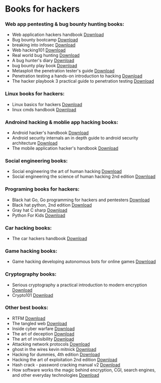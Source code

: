 # Books for hackers

<h3>Web app pentesting & bug bounty hunting books:</h3>

 <ul>
 
  <li>Web application hackers handbook <a href="">Download</a> </li>
  <li>Bug bounty bootcamp <a href="">Download</a> </li>
  <li>breaking into infosec <a href="">Download</a> </li>
  <li>Web hacking101 <a href="">Download</a> </li>
  <li>Real world bug hunting <a href="">Download</a> </li>
  <li>A bug hunter's diary <a href="">Download</a> </li>
  <li>bug bounty play book <a href="">Download</a> </li>
  <li>Metasploit the penetration tester's guide <a href="">Download</a> </li>
  <li>Penetration testing a hands-on introduction to hacking <a href="">Download</a> </li>
  <li>The hacker playbook 3 practical guide to penetration testing <a href="">Download</a> </li>

  
 </ul>
 
 <h3>Linux books for hackers:</h3>
 
 <ul>
 
  <li>Linux basics for hackers <a href="">Download</a> </li>
  <li>linux cmds handbook <a href="">Download</a> </li>
 
 </ul>
 
 
 <h3>Androind hacking & moblie app hacking books:</h3>
 
 <ul>
 
  <li>Android hacker's handbook <a href="">Download</a> </li>
  <li>Android security internals an in depth guide to android security architecture  <a href="">Download</a> </li>
  <li>The mobile application hacker's handbook <a href="">Download</a> </li>
  
 
 </ul>
 
 
 <h3>Social engineering books:</h3>
 
 <ul>
 
  <li>Social engineering the art of human hacking <a href="">Download</a> </li>
  <li>Social engineering the science of human hacking 2nd edition <a href="">Download</a> </li>
  
 
 </ul>
 
 
 <h3>Programing books for hackers:</h3>
 
 <ul>
 
  <li>Black hat Go, Go programming for hackers and pentesters <a href="">Download</a> </li>
  <li>Black hat python, 2nd edition <a href="">Download</a> </li>
  <li>Gray hat C sharp <a href="">Download</a> </li>
  <li>Python For Kids <a href="">Download</a> </li>
  
 
 </ul>
 
 

 <h3>Car hacking books:</h3>
 
 <ul>
  <li>The car hackers handbook <a href="">Download</a> </li>
 </ul>
 
 
 <h3>Game hacking books:</h3>
 
 <ul>
 
  <li>Game hacking developing autonomous bots for online games <a href="">Download</a> </li>
  
 </ul>
 
 
 <h3>Cryptography books:</h3>
 
 <ul>
 
  <li>Serious cryptography a practical introduction to modern encryption <a href="">Download</a> </li>
  <li>Crypto101 <a href="">Download</a> </li>
 
 </ul>
 
 
 <h3>Other best books:</h3>
 
 <ul>
 
  <li>RTFM <a href="">Download</a> </li>
  <li>The tangled web <a href="">Download</a> </li>
  <li>Inside cyber warfare <a href="">Download</a> </li>
  <li>The art of deception <a href="">Download</a> </li>
  <li>The art of invisibility <a href="">Download</a> </li>
  <li>Attacking network protocols <a href="">Download</a> </li>
  <li>ghost in the wires kevin mitnick <a href="">Download</a> </li>
  <li>Hacking for dummies, 4th edition <a href="">Download</a> </li>
  <li>Hacking the art of exploitation 2nd edition <a href="">Download</a> </li>
  <li>Hash crack - password cracking manual v2 <a href="">Download</a> </li>
  <li>How software works the magic behind encryption, CGI, search engines, and other everyday technologies  <a href="">Download</a> </li>
 
 
 </ul>



 
 
 
 
 
 <!--
  
   <h3>tittle </h3>
 
 <ul>
 
  <li>Book <a href="">Download</a> </li>
  <li>Book <a href="">Download</a> </li>
  <li>Book <a href="">Download</a> </li>
  <li>Book <a href="">Download</a> </li>
  <li>Book <a href="">Download</a> </li>
  <li>Book <a href="">Download</a> </li>
  <li>Book <a href="">Download</a> </li>
  <li>Book <a href="">Download</a> </li>
  <li>Book <a href="">Download</a> </li>
 
 </ul>
  
 -->
 
 
